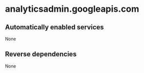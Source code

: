 # analyticsadmin.googleapis.com

## Automatically enabled services

None

## Reverse dependencies

None
